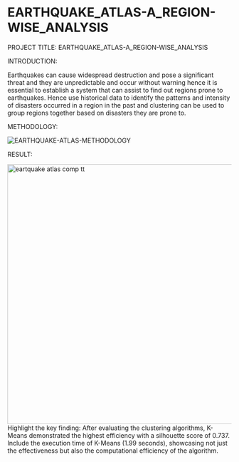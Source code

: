 # EARTHQUAKE_ATLAS-A_REGION-WISE_ANALYSIS

PROJECT TITLE: EARTHQUAKE_ATLAS-A_REGION-WISE_ANALYSIS

INTRODUCTION: 

Earthquakes can cause widespread destruction and pose a significant threat and they are unpredictable and occur without warning hence it is essential to establish a system that can assist to find out regions prone to earthquakes. Hence use historical data to identify the patterns and intensity of disasters occurred in a region in the past and clustering can be used to group regions together based on disasters they are prone to.

METHODOLOGY:

![EARTHQUAKE-ATLAS-METHODOLOGY](https://github.com/Rohanpophale/EARTHQUAKE_ATLAS-A_REGION-WISE_ANALYSIS/assets/97818946/87feef76-3f46-4dd4-87df-826dacf499d2)

RESULT: 

<img width="583" alt="eartquake atlas comp tt" src="https://github.com/Rohanpophale/EARTHQUAKE_ATLAS-A_REGION-WISE_ANALYSIS/assets/97818946/77cb7791-2793-4d81-bfc1-0ffcbfe94a80">
Highlight the key finding: After evaluating the clustering algorithms, K-Means demonstrated the highest efficiency with a silhouette score of 0.737.
Include the execution time of K-Means (1.99 seconds), showcasing not just the effectiveness but also the computational efficiency of the algorithm.

